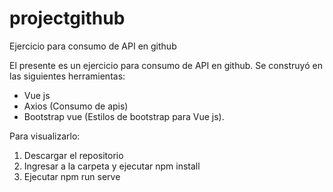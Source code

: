 # projectgithub
Ejercicio para consumo de API en github

El presente es un ejercicio para consumo de API en github.
Se construyó en las siguientes herramientas:
* Vue js
* Axios (Consumo de apis)
* Bootstrap vue (Estilos de bootstrap para Vue js).

Para visualizarlo:
1. Descargar el repositorio
2. Ingresar a la carpeta y ejecutar npm install
3. Ejecutar npm run serve
